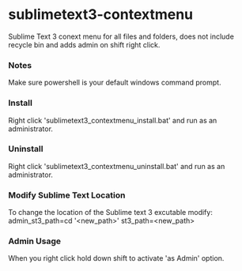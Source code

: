 # sublimetext3-contextmenu
Sublime Text 3 conext menu for all files and folders, does not include recycle bin and adds admin on shift right click.

### Notes
Make sure powershell is your default windows command prompt. 

### Install
Right click 'sublimetext3_contextmenu_install.bat' and run as an administrator.

### Uninstall
Right click 'sublimetext3_contextmenu_uninstall.bat' and run as an administrator.

### Modify Sublime Text Location
To change the location of the Sublime text 3 excutable modify:
admin_st3_path=cd '<new_path>'
st3_path=<new_path>

### Admin Usage
When you right click hold down shift to activate 'as Admin' option.

